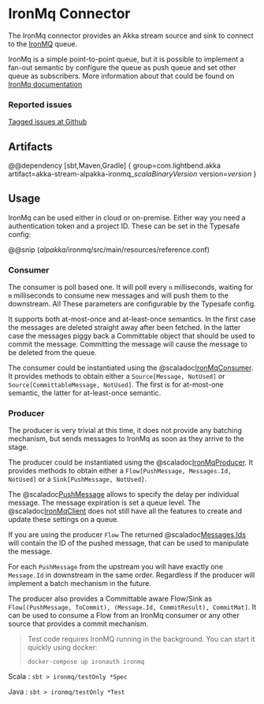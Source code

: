 # IronMq Connector

The IronMq connector provides an Akka stream source and sink to connect to the [IronMQ](https://www.iron.io/platform/ironmq/) queue.

IronMq is a simple point-to-point queue, but it is possible to implement a fan-out semantic by configure the queue as push
queue and set other queue as subscribers. More information about that could be found on
[IronMq documentation](https://www.iron.io/ironmq-fan-out-support/)


### Reported issues

[Tagged issues at Github](https://github.com/akka/alpakka/labels/p%3Aironmq)


## Artifacts

@@dependency [sbt,Maven,Gradle] {
  group=com.lightbend.akka
  artifact=akka-stream-alpakka-ironmq_$scalaBinaryVersion$
  version=$version$
}

## Usage

IronMq can be used either in cloud or on-premise. Either way you need a authentication token and a project ID. These can
be set in the Typesafe config:

@@snip ($alpakka$/ironmq/src/main/resources/reference.conf)

### Consumer

The consumer is poll based one. It will poll every `n` milliseconds, waiting for `m` milliseconds to consume new messages and
will push them to the downstream. All These parameters are configurable by the Typesafe config.

It supports both at-most-once and at-least-once semantics. In the first case the messages are deleted straight away after
been fetched. In the latter case the messages piggy back a Committable object that should be used to commit the message.
Committing the message will cause the message to be deleted from the queue.

The consumer could be instantiated using the @scaladoc[IronMqConsumer](akka.stream.alpakka.ironmq.scaladsl.IronMqConsumer$).
It provides methods to obtain either a `Source[Message, NotUsed]` or `Source[CommittableMessage, NotUsed]`. The first is
for at-most-one semantic, the latter for at-least-once semantic.

### Producer
The producer is very trivial at this time, it does not provide any batching mechanism, but sends messages to IronMq as
soon as they arrive to the stage.

The producer could be instantiated using the @scaladoc[IronMqProducer](akka.stream.alpakka.ironmq.scaladsl.IronMqProducer$).
It provides methods to obtain either a `Flow[PushMessage, Messages.Id, NotUsed]` or a `Sink[PushMessage, NotUsed]`.

The @scaladoc[PushMessage](akka.stream.alpakka.ironmq.PushMessage) allows to specify the delay per individual message. The
message expiration is set a queue level. The @scaladoc[IronMqClient](akka.stream.alpakka.ironmq.IronMqClient) does not
still have all the features to create and update these settings on a queue.

If you are using the producer `Flow` The returned @scaladoc[Messages.Ids](akka.stream.alpakka.ironmq.Messages$$Id) will
contain the ID of the pushed message, that can be used to manipulate the message.

For each `PushMessage` from the upstream you will have exactly one `Message.Id` in downstream in the same order. Regardless
if the producer will implement a batch mechanism in the future.

The producer also provides a Committable aware Flow/Sink as `Flow[(PushMessage, ToCommit), (Message.Id, CommitResult), CommitMat]`.
It can be used to consume a Flow from an IronMq consumer or any other source that provides a commit mechanism.

> Test code requires IronMQ running in the background. You can start it quickly using docker:
>
> `docker-compose up ironauth ironmq`

Scala
:   ```
    sbt
    > ironmq/testOnly *Spec
    ```

Java
:   ```
    sbt
    > ironmq/testOnly *Test
    ```